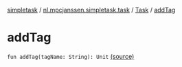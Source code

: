 [simpletask](../../index.md) / [nl.mpcjanssen.simpletask.task](../index.md) / [Task](index.md) / [addTag](.)

# addTag

`fun addTag(tagName: String): Unit` [(source)](https://github.com/mpcjanssen/simpletask-android/blob/master/src/main/java/nl/mpcjanssen/simpletask/task/Task.kt#L341)